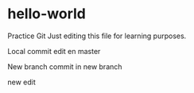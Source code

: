# hello-world
Practice Git 
Just editing this file for learning purposes.

Local commit
	edit en master

New branch
	commit in new branch
	
new edit